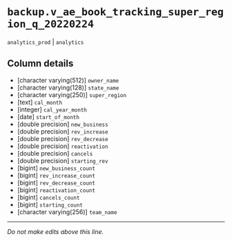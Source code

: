 # `backup.v_ae_book_tracking_super_region_q_20220224`
`analytics_prod` | `analytics`

## Column details
* [character varying(512)] `owner_name`
* [character varying(128)] `state_name`
* [character varying(250)] `super_region`
* [text]      `cal_month`
* [integer]   `cal_year_month`
* [date]      `start_of_month`
* [double precision] `new_business`
* [double precision] `rev_increase`
* [double precision] `rev_decrease`
* [double precision] `reactivation`
* [double precision] `cancels`
* [double precision] `starting_rev`
* [bigint]    `new_business_count`
* [bigint]    `rev_increase_count`
* [bigint]    `rev_decrease_count`
* [bigint]    `reactivation_count`
* [bigint]    `cancels_count`
* [bigint]    `starting_count`
* [character varying(256)] `team_name`

-------------------------------------------------------------------------------
*Do not make edits above this line.*
